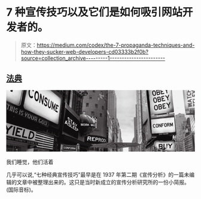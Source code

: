 # 7 种宣传技巧以及它们是如何吸引网站开发者的。

> 原文：<https://medium.com/codex/the-7-propaganda-techniques-and-how-they-sucker-web-developers-cd03333b2f0b?source=collection_archive---------1----------------------->

## [法典](http://medium.com/codex)

![](img/24d3b708b498e6b5603d2892ab21c136.png)

我们睡觉，他们活着

几乎可以说,“七种经典宣传技巧”最早是在 1937 年第二期《宣传分析》的一篇未编辑的文章中被整理出来的。这只是当时新成立的宣传分析研究所的一份小简报。(国际音标)。